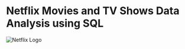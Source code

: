 # Netflix Movies and TV Shows Data Analysis using SQL

![Netflix Logo](https://www.google.com/url?sa=i&url=https%3A%2F%2Fbrand.netflix.com%2Fen%2Fassets%2Flogos%2F&psig=AOvVaw2S7MOrjI2QpX2OsDruWLnr&ust=1736511733129000&source=images&cd=vfe&opi=89978449&ved=0CBQQjRxqFwoTCJCQ9LnQ6IoDFQAAAAAdAAAAABAE)
